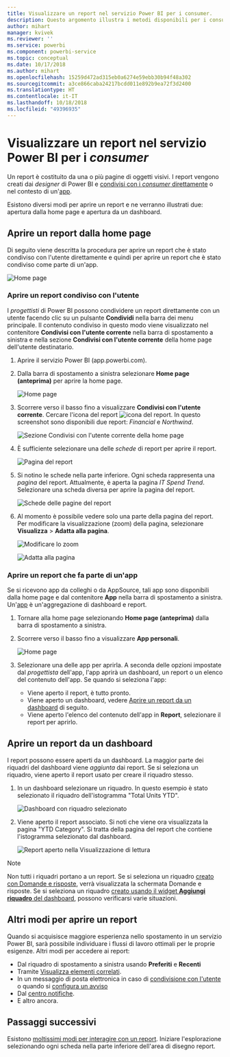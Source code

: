 ```yaml
---
title: Visualizzare un report nel servizio Power BI per i consumer.
description: Questo argomento illustra i metodi disponibili per i consumer e gli utenti finali di Power BI per aprire e visualizzare un report di Power BI.
author: mihart
manager: kvivek
ms.reviewer: ''
ms.service: powerbi
ms.component: powerbi-service
ms.topic: conceptual
ms.date: 10/17/2018
ms.author: mihart
ms.openlocfilehash: 15259d472ad315eb0a6274e59ebb30b94f48a302
ms.sourcegitcommit: a3ce866caba24217bcdd011e892b9ea72f3d2400
ms.translationtype: HT
ms.contentlocale: it-IT
ms.lasthandoff: 10/18/2018
ms.locfileid: "49396935"
---
```

# <a name="view-a-report-in-power-bi-service-for-consumers"></a>Visualizzare un report nel servizio Power BI per i *consumer*
Un report è costituito da una o più pagine di oggetti visivi. I report vengono creati dai *designer* di Power BI e [condivisi con i *consumer* direttamente](end-user-shared-with-me.md) o nel contesto di un'[app](end-user-apps.md). 

Esistono diversi modi per aprire un report e ne verranno illustrati due: apertura dalla home page e apertura da un dashboard. 

<!-- add art-->


## <a name="open-a-report-from-your-home-page"></a>Aprire un report dalla home page
Di seguito viene descritta la procedura per aprire un report che è stato condiviso con l'utente direttamente e quindi per aprire un report che è stato condiviso come parte di un'app.

   ![Home page](./media/end-user-report-open/power-bi-home.png)

### <a name="open-a-report-that-has-been-shared-with-you"></a>Aprire un report condiviso con l'utente
I *progettisti* di Power BI possono condividere un report direttamente con un utente facendo clic su un pulsante **Condividi** nella barra dei menu principale. Il contenuto condiviso in questo modo viene visualizzato nel contenitore **Condivisi con l'utente corrente** nella barra di spostamento a sinistra e nella sezione **Condivisi con l'utente corrente** della home page dell'utente destinatario.

1. Aprire il servizio Power BI (app.powerbi.com).

2. Dalla barra di spostamento a sinistra selezionare **Home page (anteprima)** per aprire la home page.  

   ![Home page](./media/end-user-report-open/power-bi-select-home.png)
   
3. Scorrere verso il basso fino a visualizzare **Condivisi con l'utente corrente**. Cercare l'icona del report ![icona del report](./media/end-user-report-open/power-bi-report-icon.png). In questo screenshot sono disponibili due report: *Financial* e *Northwind*. 
   
   ![Sezione Condivisi con l'utente corrente della home page](./media/end-user-report-open/power-bi-shared.png)

4. È sufficiente selezionare una delle *schede* di report per aprire il report.

   ![Pagina del report](./media/end-user-report-open/power-bi-report1.png)

5. Si notino le schede nella parte inferiore. Ogni scheda rappresenta una *pagina* del report. Attualmente, è aperta la pagina *IT Spend Trend*. Selezionare una scheda diversa per aprire la pagina del report. 

   ![Schede delle pagine del report](./media/end-user-report-open/power-bi-tabs.png)

6. Al momento è possibile vedere solo una parte della pagina del report. Per modificare la visualizzazione (zoom) della pagina, selezionare **Visualizza** > **Adatta alla pagina**.

   ![Modificare lo zoom](./media/end-user-report-open/power-bi-fit.png)

   ![Adatta alla pagina](./media/end-user-report-open/power-bi-report2.png)

### <a name="open-a-report-that-is-part-of-an-app"></a>Aprire un report che fa parte di un'app
Se si ricevono app da colleghi o da AppSource, tali app sono disponibili dalla home page e dal contenitore **App** nella barra di spostamento a sinistra. Un'[app](end-user-apps.md) è un'aggregazione di dashboard e report.

1. Tornare alla home page selezionando **Home page (anteprima)** dalla barra di spostamento a sinistra.

7. Scorrere verso il basso fino a visualizzare **App personali**.

   ![Home page](./media/end-user-report-open/power-bi-my-apps.png)

8. Selezionare una delle app per aprirla. A seconda delle opzioni impostate dal *progettista* dell'app, l'app aprirà un dashboard, un report o un elenco del contenuto dell'app. Se quando si seleziona l'app:
    - Viene aperto il report, è tutto pronto.
    - Viene aperto un dashboard, vedere [Aprire un report da un dashboard](#Open-a-report-from-a-dashboard) di seguito.
    - Viene aperto l'elenco del contenuto dell'app in **Report**, selezionare il report per aprirlo.


## <a name="open-a-report-from-a-dashboard"></a>Aprire un report da un dashboard
I report possono essere aperti da un dashboard. La maggior parte dei riquadri del dashboard viene *aggiunta* dai report. Se si seleziona un riquadro, viene aperto il report usato per creare il riquadro stesso. 

1. In un dashboard selezionare un riquadro. In questo esempio è stato selezionato il riquadro dell'istogramma "Total Units YTD".

    ![Dashboard con riquadro selezionato](./media/end-user-report-open/power-bi-dashboard.png)

2.  Viene aperto il report associato. Si noti che viene ora visualizzata la pagina "YTD Category". Si tratta della pagina del report che contiene l'istogramma selezionato dal dashboard.

    ![Report aperto nella Visualizzazione di lettura](./media/end-user-report-open/power-bi-report-new.png)

> [!NOTE]
> Non tutti i riquadri portano a un report. Se si seleziona un riquadro [creato con Domande e risposte](end-user-q-and-a.md), verrà visualizzata la schermata Domande e risposte. Se si seleziona un riquadro [creato usando il widget **Aggiungi riquadro** del dashboard](../service-dashboard-add-widget.md), possono verificarsi varie situazioni.  


##  <a name="still-more-ways-to-open-a-report"></a>Altri modi per aprire un report
Quando si acquisisce maggiore esperienza nello spostamento in un servizio Power BI, sarà possibile individuare i flussi di lavoro ottimali per le proprie esigenze. Altri modi per accedere ai report:
- Dal riquadro di spostamento a sinistra usando **Preferiti** e **Recenti**    
- Tramite [Visualizza elementi correlati](end-user-related.md).    
- In un messaggio di posta elettronica in caso di [condivisione con l'utente](../service-share-reports.md) o quando si [configura un avviso](end-user-alerts.md)    
- Dal [centro notifiche](end-user-notification-center.md).    
- E altro ancora.

## <a name="next-steps"></a>Passaggi successivi
Esistono [moltissimi modi per interagire con un report](end-user-reading-view.md).  Iniziare l'esplorazione selezionando ogni scheda nella parte inferiore dell'area di disegno report.

